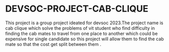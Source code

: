 # DEVSOC-PROJECT-CAB-CLIQUE
This project is a group project ideated for devsoc 2023.The project name is cab clique which solve the problems of vit student who find difficulty in finding the cab mates to travel from one place to another which could be expensive for single candidate so this project will allow them to find the cab mate so that the cost get split between them .
